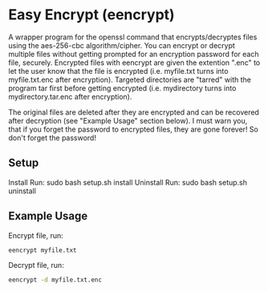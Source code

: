 # Easy Encrypt (eencrypt)

A wrapper program for the openssl command that encrypts/decryptes files using the aes-256-cbc algorithm/cipher. You can encrypt or decrypt multiple files without getting prompted for an encryption password for each file, securely. Encrypted files with eencrypt are given the extention ".enc" to let the user know that the file is encrypted (i.e. myfile.txt turns into myfile.txt.enc after encryption). Targeted directories are "tarred" with the program tar first before getting encrypted (i.e. mydirectory turns into mydirectory.tar.enc after encryption).

The original files are deleted after they are encrypted and can be recovered after decryption (see "Example Usage" section below). I must warn you, that if you forget the password to encrypted files, they are gone forever! So don't forget the password!

## Setup

Install Run: sudo bash setup.sh install
Uninstall Run: sudo bash setup.sh uninstall

## Example Usage

Encrypt file, run:
```bash
eencrypt myfile.txt
```

Decrypt file, run:
```bash
eencrypt -d myfile.txt.enc
```


